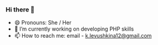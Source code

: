 ### Hi there 👋 
- 😄 Pronouns: She / Her
- 🔭 I’m currently working on developing PHP skills
- 📫 How to reach me: email - k.levushkina12@gmail.com


         
